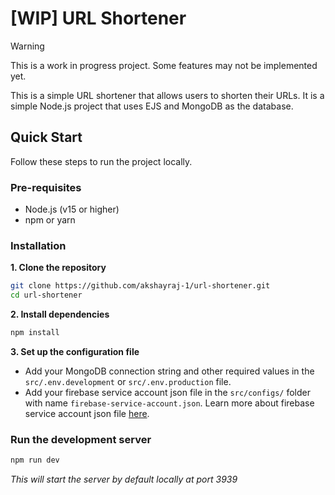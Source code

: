 # [WIP] URL Shortener

> [!WARNING] 
> This is a work in progress project. Some features may not be implemented yet.

This is a simple URL shortener that allows users to shorten their URLs. It is a simple Node.js project that uses EJS and MongoDB as the database.


## Quick Start
Follow these steps to run the project locally.

### Pre-requisites
- Node.js (v15 or higher)
- npm or yarn

### Installation

**1. Clone the repository**

```bash
git clone https://github.com/akshayraj-1/url-shortener.git
cd url-shortener
```

**2. Install dependencies**

```bash
npm install
```

**3. Set up the configuration file**

- Add your MongoDB connection string and other required values in the `src/.env.development` or `src/.env.production` file.
- Add your firebase service account json file in the `src/configs/` folder with name `firebase-service-account.json`. Learn more about firebase service account json file [here](https://firebase.google.com/docs/admin/setup#initialize_the_sdk).

### Run the development server

```bash
npm run dev
```
_This will start the server by default locally at port 3939_
